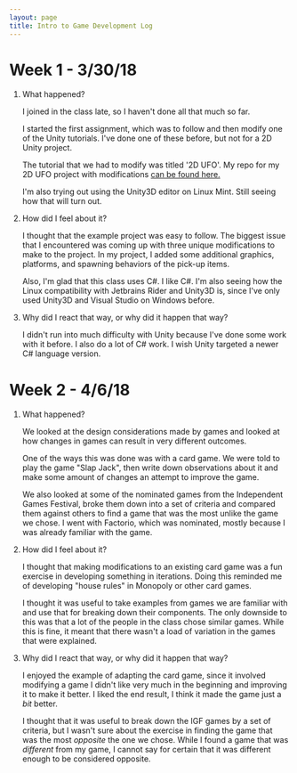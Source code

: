 ```yaml
---
layout: page
title: Intro to Game Development Log
---
```


# Week 1 - 3/30/18

1. What happened?

    I joined in the class late, so I haven't done all that much so far.

    I started the first assignment, which was to follow and then modify one of the
    Unity tutorials. I've done one of these before, but not for a 2D Unity project.

    The tutorial that we had to modify was titled '2D UFO'. My repo for my 2D UFO
    project with modifications [can be found here.](https://github.com/Chris-Johnston/CSS385_2DUFO)

    I'm also trying out using the Unity3D editor on Linux Mint. Still seeing how that
    will turn out.

2. How did I feel about it?

    I thought that the example project was easy to follow. The biggest issue that I
    encountered was coming up with three unique modifications to make to the project.
    In my project, I added some additional graphics, platforms, and spawning behaviors
    of the pick-up items.

    Also, I'm glad that this class uses C#. I like C#.
    I'm also seeing how the Linux compatibility with Jetbrains Rider and Unity3D is,
    since I've only used Unity3D and Visual Studio on Windows before.

3. Why did I react that way, or why did it happen that way?

    I didn't run into much difficulty with Unity because I've done some work with it
    before. I also do a lot of C# work. I wish Unity targeted a newer C# language version.

# Week 2 - 4/6/18

1. What happened?

    We looked at the design considerations made by games and looked
    at how changes in games can result in very different outcomes.

    One of the ways this was done was with a card game.
    We were told to play the game "Slap Jack", then write down observations
    about it and make some amount of changes an attempt to improve the game.

    We also looked at some of the nominated games from the Independent Games Festival,
    broke them down into a set of criteria and
    compared them against others to find a game that was the most
    unlike the game we chose. I went with Factorio, which was nominated,
    mostly because I was already familiar with the game.

2. How did I feel about it?

    I thought that making modifications to an existing card game was a fun
    exercise in developing something in iterations. Doing this reminded
    me of developing "house rules" in Monopoly or other card games.

    I thought it was useful to take examples from games we are familiar with
    and use that for breaking down their components. The only downside to this
    was that a lot of the people in the class chose similar games. While this
    is fine, it meant that there wasn't a load of variation in the games that
    were explained.

3. Why did I react that way, or why did it happen that way?

    I enjoyed the example of adapting the card game, since it involved modifying
    a game I didn't like very much in the beginning and improving it to make it
    better. I liked the end result, I think it made the game just a _bit_
    better.

    I thought that it was useful to break down the IGF games by a set of criteria,
    but I wasn't sure about the exercise in finding the game that was
    the most _opposite_ the one we chose. While I found a game that was
    _different_ from my game, I cannot say for certain that it was
    different enough to be considered opposite.
